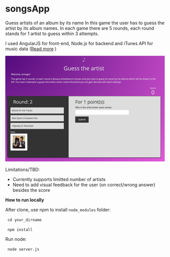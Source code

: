 # songsApp
Guess artists of an album by its name
In this game the user has to guess the artist by its album names. In each game there are 5 rounds, each round stands for 1 artist to guess within 3 attempts.

I used AngularJS for front-end, Node.js for backend and iTunes API for music data (<a href="https://affiliate.itunes.apple.com/resources/documentation/itunes-store-web-service-search-api/">Read more</a>
)

![screenshot](/public/screenshots/screen1.png)

Limitations/TBD: 
* Currently supports limitted number of artists
* Need to add visual feedback for the user (on correct/wrong answer) besides the score


<b>How to run locally</b>

After clone, use npm to install <code>node_modules</code> folder:

<code> cd your_dirname </code>

<code> npm install </code>

Run node:

<code> node server.js </code>




